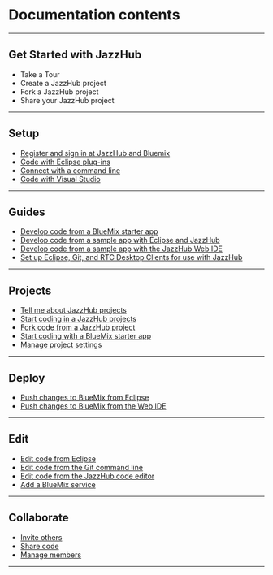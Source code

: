 # Documentation contents
***
## Get Started with JazzHub
* Take a Tour
* Create a JazzHub project
* Fork a JazzHub project
* Share your JazzHub project 
***
## Setup
* [Register and sign in at JazzHub and Bluemix](Setup/registerandsignin)
* [Code with Eclipse plug-ins](../Setup/eclipseclient)
* [Connect with a command line](../Setup/commandline)
* [Code with Visual Studio](../Setup/visualstudio)
***
## Guides
* [Develop code from a BlueMix starter app](../Guides/guidebm)
* [Develop code from a sample app with Eclipse and JazzHub](../Guides/guidejheclipse)
* [Develop code from a sample app with the JazzHub Web IDE](../Guides/guidejhwebide)
* [Set up Eclipse, Git, and RTC Desktop Clients for use with JazzHub](../Guides/guidesetup)
***
## Projects
* [Tell me about JazzHub projects](../Projects/projects)
* [Start coding in a JazzHub projects](../Projects/createproject)
* [Fork code from a JazzHub project](../Projects/forkproject)
* [Start coding with a BlueMix starter app](../Projects/starterapp)
* [Manage project settings](../Projects/manageprojectsettings)
***
## Deploy
* [Push changes to BlueMix from Eclipse](../Deploy/pushfromeclipse)
* [Push changes to BlueMix from the Web IDE](../Deploy/pushfromjh)
***
## Edit
* [Edit code from Eclipse](../Edit/editeclipse)
* [Edit code from the Git command line](../Edit/editgitcmdline)
* [Edit code from the JazzHub code editor](../Edit/editjheditor)
* [Add a BlueMix service](../Edit/addbmservice)
***
## Collaborate
* [Invite others](../Collaborate/invite)
* [Share code](../Collaborate/sharecode)
* [Manage members](../Collaborate/managembrs)
***